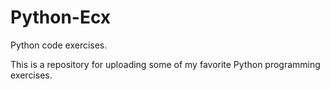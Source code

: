# Python-Ecx
Python code exercises.

This is a repository for uploading some of my favorite Python programming exercises.
